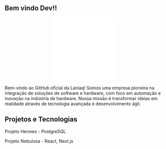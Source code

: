 ## Bem vindo Dev!!


<center><img src="Isotipo_laniaq_illustrator_animacao.gif" alt="Descrição do GIF" width="200" /></center>

Bem-vindo ao GitHub oficial da Laniaq! Somos uma empresa pioneira na integração de soluções de software e hardware, com foco em automação e inovação na indústria de hardware. Nossa missão é transformar ideias em realidade através de tecnologia avançada e desenvolvimento ágil.


## Projetos e Tecnologias

Projeto Hermes - PostgreSQL

Projeto Nebulosa - React, Next.js

